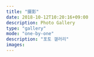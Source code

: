 ```yaml
---
title: "摄影"
date: 2018-10-12T10:20:16+09:00
description: Photo Gallery
type: "gallery"
mode: "one-by-one"
description: "포토 갤러리"
images:
---
```

